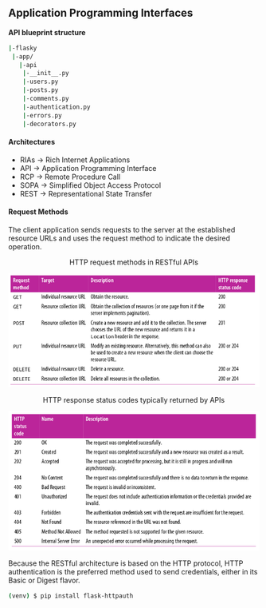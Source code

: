 ## Application Programming Interfaces

**API blueprint structure**
```bash
|-flasky
 |-app/
   |-api
    |-__init__.py
    |-users.py
    |-posts.py
    |-comments.py
    |-authentication.py
    |-errors.py
    |-decorators.py
```

#### Architectures
- RIAs -> Rich Internet Applications
- API  -> Application Programming Interface
- RCP  -> Remote Procedure Call
- SOPA -> Simplified Object Access Protocol 
- REST -> Representational State Transfer

#### Request Methods
The client application sends requests to the server at the established resource URLs and uses the request method to indicate the desired operation.

<center>
HTTP request methods in RESTful APIs
</center>

![](Request.png)

<center>
HTTP response status codes typically returned by APIs
</center>

![](Responses.png)


Because the RESTful architecture is based on the HTTP protocol, HTTP authentication is the preferred method used to send credentials, either in its Basic or Digest flavor.
```bash
(venv) $ pip install flask-httpauth
```

